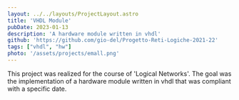 ```yaml
---
layout: ../../layouts/ProjectLayout.astro
title: 'VHDL Module'
pubDate: 2023-01-13
description: 'A hardware module written in vhdl'
github: 'https://github.com/gio-del/Progetto-Reti-Logiche-2021-22'
tags: ["vhdl", "hw"]
photo: '/assets/projects/emall.png'
---
```

This project was realized for the course of 'Logical Networks'. The goal was the implementation of a hardware module written in vhdl that was compliant with a specific date.
